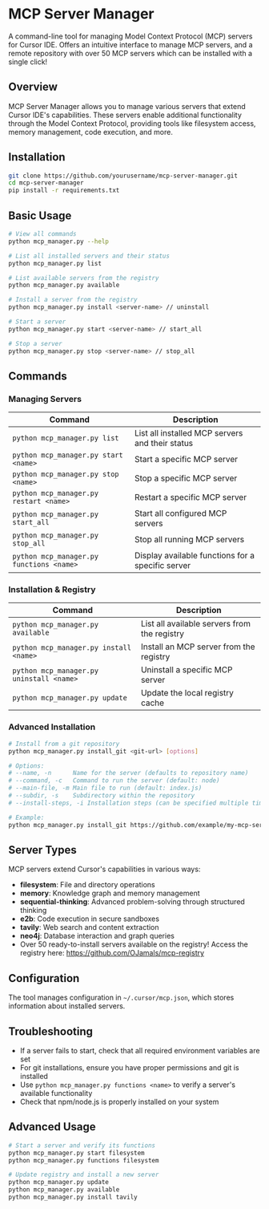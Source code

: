# MCP Server Manager

A command-line tool for managing Model Context Protocol (MCP) servers for Cursor IDE. Offers an intuitive interface to manage MCP servers, and a remote repository with over 50 MCP servers which can be installed with a single click!

## Overview

MCP Server Manager allows you to manage various servers that extend Cursor IDE's capabilities. These servers enable additional functionality through the Model Context Protocol, providing tools like filesystem access, memory management, code execution, and more.

## Installation

```bash
git clone https://github.com/yourusername/mcp-server-manager.git
cd mcp-server-manager
pip install -r requirements.txt
```

## Basic Usage

```bash
# View all commands
python mcp_manager.py --help

# List all installed servers and their status
python mcp_manager.py list

# List available servers from the registry
python mcp_manager.py available

# Install a server from the registry
python mcp_manager.py install <server-name> // uninstall

# Start a server
python mcp_manager.py start <server-name> // start_all

# Stop a server
python mcp_manager.py stop <server-name> // stop_all
```

## Commands

### Managing Servers

| Command | Description |
|---------|-------------|
| `python mcp_manager.py list` | List all installed MCP servers and their status |
| `python mcp_manager.py start <name>` | Start a specific MCP server |
| `python mcp_manager.py stop <name>` | Stop a specific MCP server |
| `python mcp_manager.py restart <name>` | Restart a specific MCP server |
| `python mcp_manager.py start_all` | Start all configured MCP servers |
| `python mcp_manager.py stop_all` | Stop all running MCP servers |
| `python mcp_manager.py functions <name>` | Display available functions for a specific server |

### Installation & Registry

| Command | Description |
|---------|-------------|
| `python mcp_manager.py available` | List all available servers from the registry |
| `python mcp_manager.py install <name>` | Install an MCP server from the registry |
| `python mcp_manager.py uninstall <name>` | Uninstall a specific MCP server |
| `python mcp_manager.py update` | Update the local registry cache |

### Advanced Installation

```bash
# Install from a git repository
python mcp_manager.py install_git <git-url> [options]

# Options:
# --name, -n      Name for the server (defaults to repository name)
# --command, -c   Command to run the server (default: node)
# --main-file, -m Main file to run (default: index.js)
# --subdir, -s    Subdirectory within the repository
# --install-steps, -i Installation steps (can be specified multiple times)

# Example:
python mcp_manager.py install_git https://github.com/example/my-mcp-server.git --name custom-server --subdir src --install-steps "npm install" --install-steps "npm run build"
```

## Server Types

MCP servers extend Cursor's capabilities in various ways:

- **filesystem**: File and directory operations
- **memory**: Knowledge graph and memory management
- **sequential-thinking**: Advanced problem-solving through structured thinking
- **e2b**: Code execution in secure sandboxes
- **tavily**: Web search and content extraction
- **neo4j**: Database interaction and graph queries
- Over 50 ready-to-install servers available on the registry! Access the registry here: https://github.com/OJamals/mcp-registry

## Configuration

The tool manages configuration in `~/.cursor/mcp.json`, which stores information about installed servers.

## Troubleshooting

- If a server fails to start, check that all required environment variables are set
- For git installations, ensure you have proper permissions and git is installed
- Use `python mcp_manager.py functions <name>` to verify a server's available functionality
- Check that npm/node.js is properly installed on your system

## Advanced Usage

```bash
# Start a server and verify its functions
python mcp_manager.py start filesystem
python mcp_manager.py functions filesystem

# Update registry and install a new server
python mcp_manager.py update
python mcp_manager.py available
python mcp_manager.py install tavily
```
